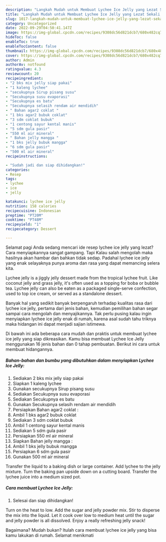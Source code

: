 ```yaml
---
description: "Langkah Mudah untuk Membuat Lychee Ice Jelly yang Lezat Sekali, Buat Buka Puasa Bikin Ngiler"
title: "Langkah Mudah untuk Membuat Lychee Ice Jelly yang Lezat Sekali, Buat Buka Puasa Bikin Ngiler"
slug: 1017-langkah-mudah-untuk-membuat-lychee-ice-jelly-yang-lezat-sekali-buat-buka-puasa-bikin-ngiler
category: Uncategorized
date: 2022-09-29T04:50:41.147Z
image: https://img-global.cpcdn.com/recipes/9308dc56d821dcb7/680x482cq70/lychee-ice-jelly-foto-resep-utama.jpg
hideToc: false
enableToc: true
enableTocContent: false
thumbnail: https://img-global.cpcdn.com/recipes/9308dc56d821dcb7/680x482cq70/lychee-ice-jelly-foto-resep-utama.jpg
cover: https://img-global.cpcdn.com/recipes/9308dc56d821dcb7/680x482cq70/lychee-ice-jelly-foto-resep-utama.jpg
author: Admin
authorAv: notfound
ratingvalue: 4.3
reviewcount: 20
recipeingredient:
- "2 bks mix jelly siap pakai"
- "1 kaleng lychee"
- "secukupnya Sirup pisang susu"
- "Secukupnya susu evaporasi"
- "Secukupnya es batu"
- "Secukupnya selasih rendam air mendidih"
- " Bahan agar2 coklat "
- "1 bks agar2 bubuk coklat"
- "3 sdm coklat bubuk"
- "1 centong sayur kental manis"
- "5 sdm gula pasir"
- "550 ml air mineral"
- " Bahan jelly mangga "
- "1 bks jelly bubuk mangga"
- "6 sdm gula pasir"
- "500 ml air mineral"
recipeinstructions:

- "Sudah jadi dan siap dihidangkan!"
categories:
- Resep
tags:
- lychee
- ice
- jelly

katakunci: lychee ice jelly 
nutrition: 158 calories
recipecuisine: Indonesian
preptime: "PT20M"
cooktime: "PT48M"
recipeyield: "1"
recipecategory: Dessert

---
```



Selamat pagi Anda sedang mencari ide resep lychee ice jelly yang lezat? Cara menyiapkannya sangat gampang. Tapi Kalau salah mengolah maka hasilnya akan hambar dan bahkan tidak sedap. Padahal lychee ice jelly yang enak selayaknya punya aroma dan rasa yang dapat memancing selera kita.


Lychee jelly is a jiggly jelly dessert made from the tropical lychee fruit. Like coconut jelly and grass jelly, it&#39;s often used as a topping for boba or bubble tea. Lychee jelly can also be eaten as a packaged single-serve confection, used to top ice cream, or served as a standalone dessert.

Banyak hal yang sedikit banyak berpengaruh terhadap kualitas rasa dari lychee ice jelly, pertama dari jenis bahan, kemudian pemilihan bahan segar sampai cara mengolah dan menyajikannya. Tak perlu pusing kalau ingin menyiapkan lychee ice jelly enak di rumah, karena asal sudah tahu triknya maka hidangan ini dapat menjadi sajian istimewa.


Di bawah ini ada beberapa cara mudah dan praktis untuk membuat lychee ice jelly yang siap dikreasikan. Kamu bisa membuat Lychee Ice Jelly menggunakan 16 jenis bahan dan 0 tahap pembuatan. Berikut ini cara untuk membuat hidangannya.

<!--inarticleads1-->

##### Bahan-bahan dan bumbu yang dibutuhkan dalam menyiapkan Lychee Ice Jelly:

1. Sediakan 2 bks mix jelly siap pakai
1. Siapkan 1 kaleng lychee
1. Gunakan secukupnya Sirup pisang susu
1. Sediakan Secukupnya susu evaporasi
1. Sediakan Secukupnya es batu
1. Gunakan Secukupnya selasih rendam air mendidih
1. Persiapkan  Bahan agar2 coklat :
1. Ambil 1 bks agar2 bubuk coklat
1. Sediakan 3 sdm coklat bubuk
1. Ambil 1 centong sayur kental manis
1. Sediakan 5 sdm gula pasir
1. Persiapkan 550 ml air mineral
1. Siapkan  Bahan jelly mangga :
1. Ambil 1 bks jelly bubuk mangga
1. Persiapkan 6 sdm gula pasir
1. Gunakan 500 ml air mineral


Transfer the liquid to a baking dish or large container. Add lychee to the jelly mixture. Turn the baking pan upside down on a cutting board. Transfer the lychee juice into a medium sized pot. 

<!--inarticleads2-->

##### Cara membuat Lychee Ice Jelly:


1. Selesai dan siap dihidangkan!

Turn on the heat to low. Add the sugar and jelly powder mix. Stir to disperse the mix into the liquid. Let it cook over low to medium heat until the sugar and jelly powder is all dissolved. Enjoy a really refreshing jelly snack! 

Bagaimana? Mudah bukan? Itulah cara membuat lychee ice jelly yang bisa kamu lakukan di rumah. Selamat menikmati
